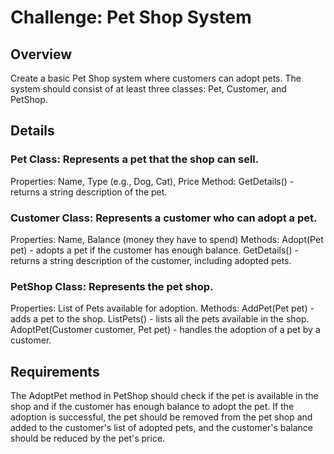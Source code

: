 # Challenge: Pet Shop System

## Overview
Create a basic Pet Shop system where customers can adopt pets. The system should consist of at least three classes: Pet, Customer, and PetShop.

## Details

### Pet Class: Represents a pet that the shop can sell.

Properties: Name, Type (e.g., Dog, Cat), Price
Method: GetDetails() - returns a string description of the pet.

### Customer Class: Represents a customer who can adopt a pet.

Properties: Name, Balance (money they have to spend)
Methods:
Adopt(Pet pet) - adopts a pet if the customer has enough balance.
GetDetails() - returns a string description of the customer, including adopted pets.

### PetShop Class: Represents the pet shop.

Properties: List of Pets available for adoption.
Methods:
AddPet(Pet pet) - adds a pet to the shop.
ListPets() - lists all the pets available in the shop.
AdoptPet(Customer customer, Pet pet) - handles the adoption of a pet by a customer.

## Requirements
The AdoptPet method in PetShop should check if the pet is available in the shop and if the customer has enough balance to adopt the pet.
If the adoption is successful, the pet should be removed from the pet shop and added to the customer's list of adopted pets, and the customer's balance should be reduced by the pet's price.
